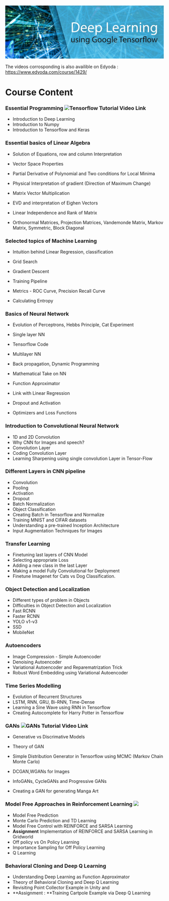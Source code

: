 ![Deep Learning Tutorial](img/header.jpg)

The videos corrosponding  is also availible on Edyoda : https://www.edyoda.com/course/1429/

# Course Content

### Essential Programming  ![Tensorflow Tutorial Video Link](https://www.edyoda.com/course/1429/)

* Introduction to Deep Learning
* Introduction to Numpy
* Introduction to Tensorflow and Keras



### Essential basics of Linear Algebra 

* Solution of Equations, row and column Interpretation

* Vector Space Properties

* Partial Derivative of Polynomial and Two conditions for Local Minima

* Physical Interpretation of gradient (Direction of Maximum Change)

* Matrix Vector Multiplication

* EVD and interpretation of Eighen Vectors

* Linear Independence and Rank of Matrix

* Orthonormal Matrices, Projection Matrices, Vandemonde Matrix, Markov Matrix, Symmetric, Block Diagonal





### Selected topics of Machine Learning

* Intuition behind Linear Regression, classification

* Grid Search

* Gradient Descent

* Training Pipeline

* Metrics - ROC Curve, Precision Recall Curve
* Calculating Entropy





### Basics of Neural Network

* Evolution of Perceptrons, Hebbs Principle, Cat Experiment

* Single layer NN

* Tensorflow Code

* Multilayer NN

* Back propagation, Dynamic Programming

* Mathematical Take on NN

* Function Approximator
*  Link with Linear Regression
* Dropout and Activation
* Optimizers and Loss Functions



### Introduction to Convolutional Neural Network

* 1D and 2D Convolution
*  Why CNN for Images and speech?
*  Convolution Layer
*  Coding Convolution Layer
*  Learning Sharpening using single convolution Layer in Tensor-Flow



### Different Layers in CNN pipeline

* Convolution
*  Pooling
*  Activation
*  Dropout
*  Batch Normalization
*  Object Classification
*  Creating Batch in Tensorflow and Normalize
*  Training MNIST and CIFAR datasets
* Understanding a pre-trained Inception Architecture
*  Input Augmentation Techniques for Images



  ### Transfer Learning

* Finetuning last layers of CNN Model 
* Selecting appropriate Loss
* Adding a new class in the last Layer
* Making a model Fully Convolutional for Deployment
* Finetune Imagenet for Cats vs Dog Classification.



### Object Detection and Localization

*  Different types of problem in Objects
*  Difficulties in Object Detection and Localization
*  Fast RCNN
*  Faster RCNN
*  YOLO v1-v3
*  SSD
*  MobileNet



### Autoencoders

* Image Compression - Simple Autoencoder
*  Denoising Autoencoder
*  Variational Autoencoder and Reparematrization Trick
*  Robust Word Embedding using Variational Autoencoder



### Time Series Modelling

* Evolution of Recurrent Structures
*  LSTM, RNN, GRU, Bi-RNN, Time-Dense
*  Learning a Sine Wave using RNN in Tensorflow
*  Creating Autocomplete for Harry Potter in Tensorflow



### GANs   ![GANs Tutorial Video Link](https://www.edyoda.com/course/1418/)

* Generative vs Discrimative Models

* Theory of GAN

* Simple Distribution Generator in Tensorflow using MCMC (Markov Chain Monte Carlo)

* DCGAN,WGANs for Images

* InfoGANs, CycleGANs and Progressive GANs
* Creating a GAN for generating Manga Art





### Model Free Approaches in Reinforcement Learning ![](https://www.edyoda.com/course/1421/)

- Model Free Prediction 
- Monte Carlo Prediction and TD Learning
- Model Free Control with REINFORCE and SARSA Learning
- **Assignment** Implementation of REINFORCE and SARSA Learning in Gridworld
- Off policy vs On Policy Learning
- Importance Sampling for Off Policy Learning
- Q Learning 



### Behavioral Cloning and Deep Q Learning

- Understanding Deep Learning as Function Approximator
- Theory of Behavioral Cloning and Deep Q Learning
- Revisiting Point Collector Example in Unity and
- **Assignment  : **Training Cartpole Example via Deep Q Learning




